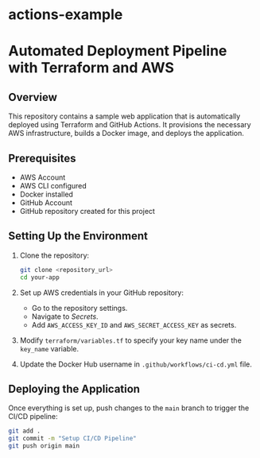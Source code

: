 # actions-example
# Automated Deployment Pipeline with Terraform and AWS

## Overview
This repository contains a sample web application that is automatically deployed using Terraform and GitHub Actions. It provisions the necessary AWS infrastructure, builds a Docker image, and deploys the application.

## Prerequisites
- AWS Account
- AWS CLI configured
- Docker installed
- GitHub Account
- GitHub repository created for this project

## Setting Up the Environment

1. Clone the repository:
    ```bash
    git clone <repository_url>
    cd your-app
    ```

2. Set up AWS credentials in your GitHub repository:
   - Go to the repository settings.
   - Navigate to *Secrets*.
   - Add `AWS_ACCESS_KEY_ID` and `AWS_SECRET_ACCESS_KEY` as secrets.

3. Modify `terraform/variables.tf` to specify your key name under the `key_name` variable.

4. Update the Docker Hub username in `.github/workflows/ci-cd.yml` file.

## Deploying the Application
Once everything is set up, push changes to the `main` branch to trigger the CI/CD pipeline:

```bash
git add .
git commit -m "Setup CI/CD Pipeline"
git push origin main